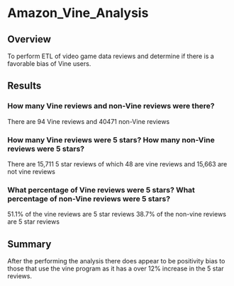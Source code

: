 # Amazon_Vine_Analysis
## Overview
To perform ETL of video game data reviews and determine if there is a favorable bias of Vine users.

## Results
### How many Vine reviews and non-Vine reviews were there?
There are 94 Vine reviews and 40471 non-Vine reviews
### How many Vine reviews were 5 stars? How many non-Vine reviews were 5 stars?
There are 15,711 5 star reviews of which 48 are vine reviews and 15,663 are not vine reviews
### What percentage of Vine reviews were 5 stars? What percentage of non-Vine reviews were 5 stars?
51.1% of the vine reviews are 5 star reviews
38.7% of the non-vine reviews are 5 star reviews

## Summary
After the performing the analysis there does appear to be positivity bias to those that use the vine program as it has a over 12% increase in the 5 star reviews.
